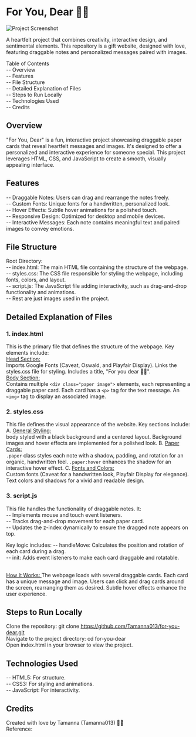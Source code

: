 # For You, Dear 🌸🌻
![Project Screenshot](./screenshot.png)

A heartfelt project that combines creativity, interactive design, and sentimental elements. This repository is a gift website, designed with love, featuring draggable notes and personalized messages paired with images.

Table of Contents<br>
-- Overview<br>
-- Features<br>
-- File Structure<br>
-- Detailed Explanation of Files<br>
-- Steps to Run Locally<br>
-- Technologies Used<br>
-- Credits<br>

## Overview

"For You, Dear" is a fun, interactive project showcasing draggable paper cards that reveal heartfelt messages and images. It's designed to offer a personalized and interactive experience for someone special. This project leverages HTML, CSS, and JavaScript to create a smooth, visually appealing interface.

## Features
-- Draggable Notes: Users can drag and rearrange the notes freely.<br>
-- Custom Fonts: Unique fonts for a handwritten, personalized look.<br>
-- Hover Effects: Subtle hover animations for a polished touch.<br>
-- Responsive Design: Optimized for desktop and mobile devices.<br>
-- Interactive Messages: Each note contains meaningful text and paired images to convey emotions.<br>

## File Structure
Root Directory:<br>
-- index.html: The main HTML file containing the structure of the webpage.<br>
-- styles.css: The CSS file responsible for styling the webpage, including fonts, colors, and layout.<br>
-- script.js: The JavaScript file adding interactivity, such as drag-and-drop functionality and animations.<br>
-- Rest are just images used in the project.<br>

## Detailed Explanation of Files

### 1. index.html<br>
This is the primary file that defines the structure of the webpage. Key elements include:<br>
<u>Head Section: </u><br>
Imports Google Fonts (Caveat, Oswald, and Playfair Display). Links the styles.css file for styling. Includes a title, "For you dear 🌸🌻".<br>
<u>Body Section: </u><br>
Contains multiple `<div class="paper image">` elements, each representing a draggable paper card. Each card has a `<p>` tag for the text message. An `<img>` tag to display an associated image.<br>

### 2. styles.css<br>
This file defines the visual appearance of the website. Key sections include:<br>
A. <u>General Styling: </u><br>
body styled with a black background and a centered layout. Background images and hover effects are implemented for a polished look.
B. <u>Paper Cards: </u><br>
`.paper` class styles each note with a shadow, padding, and rotation for an organic, handwritten feel. `.paper:hover` enhances the shadow for an interactive hover effect.
C. <u>Fonts and Colors:</u><br>
Custom fonts (Caveat for a handwritten look, Playfair Display for elegance). Text colors and shadows for a vivid and readable design.

### 3. script.js<br>
This file handles the functionality of draggable notes. It:<br>
-- Implements mouse and touch event listeners.<br>
-- Tracks drag-and-drop movement for each paper card.<br>
-- Updates the z-index dynamically to ensure the dragged note appears on top.<br>

Key logic includes:
-- handleMove: Calculates the position and rotation of each card during a drag.<br>
-- init: Adds event listeners to make each card draggable and rotatable.<br><br>

<u>How It Works: </u>The webpage loads with several draggable cards. Each card has a unique message and image. Users can click and drag cards around the screen, rearranging them as desired. Subtle hover effects enhance the user experience.<br>

## Steps to Run Locally

Clone the repository: git clone https://github.com/Tamanna013/for-you-dear.git <br>
Navigate to the project directory: cd for-you-dear <br>
Open index.html in your browser to view the project. <br>

## Technologies Used

-- HTML5: For structure.<br>
-- CSS3: For styling and animations.<br>
-- JavaScript: For interactivity.

## Credits
Created with love by Tamanna (Tamanna013) 🌸💜<br> Reference: 

